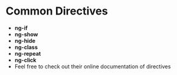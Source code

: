# Common Directives

+ **ng-if**
+ **ng-show**
+ **ng-hide**
+ **ng-class**
+ **ng-repeat**
+ **ng-click**
+ Feel free to check out their online documentation of directives
